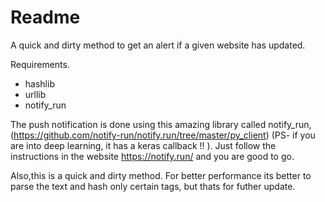 # Readme
A quick and dirty method to get an alert if a given website has updated.

Requirements.
* hashlib
* urllib
* notify_run

The push notification is done using this amazing library called notify_run,(https://github.com/notify-run/notify.run/tree/master/py_client) (PS- if you are into deep learning, it has a keras callback !! ).
Just follow the instructions in the website https://notify.run/ and you are good to go. 

Also,this is a quick and dirty method. For better performance its better to parse the text and hash only certain tags, but thats for futher update.
